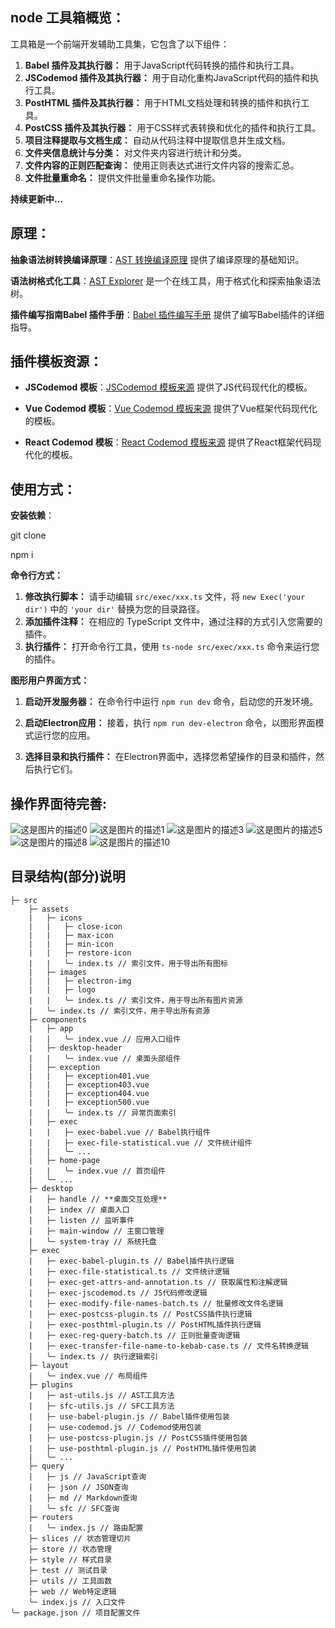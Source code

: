 ## **node 工具箱概览：**

工具箱是一个前端开发辅助工具集，它包含了以下组件：

1. **Babel 插件及其执行器：** 用于JavaScript代码转换的插件和执行工具。
2. **JSCodemod 插件及其执行器：** 用于自动化重构JavaScript代码的插件和执行工具。
3. **PostHTML 插件及其执行器：** 用于HTML文档处理和转换的插件和执行工具。
4. **PostCSS 插件及其执行器：** 用于CSS样式表转换和优化的插件和执行工具。
5. **项目注释提取与文档生成：** 自动从代码注释中提取信息并生成文档。
6. **文件夹信息统计与分类：** 对文件夹内容进行统计和分类。
7. **文件内容的正则匹配查询：** 使用正则表达式进行文件内容的搜索汇总。
8. **文件批量重命名：** 提供文件批量重命名操作功能。

**持续更新中...**

## **原理：**

**抽象语法树转换编译原理**：[AST 转换编译原理](https://github.com/jamiebuilds/the-super-tiny-compiler) 提供了编译原理的基础知识。

**语法树格式化工具**：[AST Explorer](https://astexplorer.net/) 是一个在线工具，用于格式化和探索抽象语法树。

**插件编写指南Babel 插件手册**：[Babel 插件编写手册](https://github.com/jamiebuilds/babel-handbook) 提供了编写Babel插件的详细指导。

## **插件模板资源：**

- **JSCodemod 模板**：[JSCodemod 模板来源](https://github.com/cpojer/js-codemod) 提供了JS代码现代化的模板。

- **Vue Codemod 模板**：[Vue Codemod 模板来源](https://github.com/vuejs/vue-codemod) 提供了Vue框架代码现代化的模板。

- **React Codemod 模板**：[React Codemod 模板来源](https://github.com/reactjs/react-codemod) 提供了React框架代码现代化的模板。

## 使用方式：

**安装依赖**：

git clone

npm i 

**命令行方式：**

1. **修改执行脚本：** 请手动编辑 `src/exec/xxx.ts` 文件，将 `new Exec('your dir')` 中的 `'your dir'` 替换为您的目录路径。
2. **添加插件注释：** 在相应的 TypeScript 文件中，通过注释的方式引入您需要的插件。
3. **执行插件：** 打开命令行工具，使用 `ts-node src/exec/xxx.ts` 命令来运行您的插件。

**图形用户界面方式：**

1. **启动开发服务器：** 在命令行中运行 `npm run dev` 命令，启动您的开发环境。

2. **启动Electron应用：** 接着，执行 `npm run dev-electron` 命令，以图形界面模式运行您的应用。

3. **选择目录和执行插件：** 在Electron界面中，选择您希望操作的目录和插件，然后执行它们。

## **操作界面待完善:**

<img src="docs/images/desktop0.png" alt="这是图片的描述0">

<img src="docs/images/desktop1.png" alt="这是图片的描述1">

<img src="docs/images/desktop3.png" alt="这是图片的描述3">

<img src="docs/images/desktop5.png" alt="这是图片的描述5">

<img src="docs/images/desktop8.png" alt="这是图片的描述8">

<img src="docs/images/desktop10.png" alt="这是图片的描述10">




## 目录结构(部分)说明
```
├─ src
    ├─ assets
    |   ├─ icons
    |   |   ├─ close-icon
    |   |   ├─ max-icon
    |   |   ├─ min-icon
    |   |   ├─ restore-icon
    |   |   ╰─ index.ts // 索引文件，用于导出所有图标
    |   ├─ images
    |   |   ├─ electron-img
    |   |   ├─ logo
    |   |   ╰─ index.ts // 索引文件，用于导出所有图片资源
    |   ╰─ index.ts // 索引文件，用于导出所有资源
    ├─ components
    |   ├─ app
    |   |   ╰─ index.vue // 应用入口组件
    |   ├─ desktop-header
    |   |   ╰─ index.vue // 桌面头部组件
    |   ├─ exception
    |   |   ├─ exception401.vue
    |   |   ├─ exception403.vue
    |   |   ├─ exception404.vue
    |   |   ├─ exception500.vue
    |   |   ╰─ index.ts // 异常页面索引
    |   ├─ exec
    |   |   ├─ exec-babel.vue // Babel执行组件
    |   |   ├─ exec-file-statistical.vue // 文件统计组件
    |   |   ╰─ ...
    |   ├─ home-page
    |   |   ╰─ index.vue // 首页组件
    |   ╰─ ...
    ├─ desktop
    |   ├─ handle // **桌面交互处理**
    |   ├─ index // 桌面入口
    |   ├─ listen // 监听事件
    |   ├─ main-window // 主窗口管理
    |   ╰─ system-tray // 系统托盘
    ├─ exec
    |   ├─ exec-babel-plugin.ts // Babel插件执行逻辑
    |   ├─ exec-file-statistical.ts // 文件统计逻辑
    |   ├─ exec-get-attrs-and-annotation.ts // 获取属性和注解逻辑
    |   ├─ exec-jscodemod.ts // JS代码修改逻辑
    |   ├─ exec-modify-file-names-batch.ts // 批量修改文件名逻辑
    |   ├─ exec-postcss-plugin.ts // PostCSS插件执行逻辑
    |   ├─ exec-posthtml-plugin.ts // PostHTML插件执行逻辑
    |   ├─ exec-reg-query-batch.ts // 正则批量查询逻辑
    |   ├─ exec-transfer-file-name-to-kebab-case.ts // 文件名转换逻辑
    |   ╰─ index.ts // 执行逻辑索引
    ├─ layout
    |   ╰─ index.vue // 布局组件
    ├─ plugins
    |   ├─ ast-utils.js // AST工具方法
    |   ├─ sfc-utils.js // SFC工具方法
    |   ├─ use-babel-plugin.js // Babel插件使用包装
    |   ├─ use-codemod.js // Codemod使用包装
    |   ├─ use-postcss-plugin.js // PostCSS插件使用包装
    |   ├─ use-posthtml-plugin.js // PostHTML插件使用包装
    |   ╰─ ...
    ├─ query
    |   ├─ js // JavaScript查询
    |   ├─ json // JSON查询
    |   ├─ md // Markdown查询
    |   ╰─ sfc // SFC查询
    ├─ routers
    |   ╰─ index.js // 路由配置
    ├─ slices // 状态管理切片
    ├─ store // 状态管理
    ├─ style // 样式目录
    ├─ test // 测试目录
    ├─ utils // 工具函数
    ├─ web // Web特定逻辑
    ╰─ index.js // 入口文件
╰─ package.json // 项目配置文件
```
